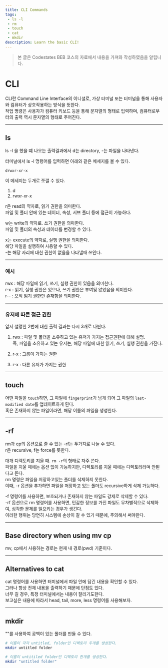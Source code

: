 ```yaml
---
title: CLI Commands
tags: 
 - ls -l
 - rm
 - touch
 - cat
 - mkdir
description: Learn the basic CLI!
---
```

>   본 글은 Codestates BEB 코스의 자료에서 내용을 가져와 작성하였음을 알립니다.  

# CLI
CLI란 Command Line Interface의 이니셜로, 가상 터미널 또는 터미널을 통해 사용자와 컴퓨터가 상호작용하는 방식을 뜻한다.  
작업 명령은 사용자가 컴퓨터 키보드 등을 통해 문자열의 형태로 입력하며, 컴퓨터로부터의 출력 역시 문자열의 형태로 주어진다.  

---

## ls
ls -l 을 했을 떄 나오는 출력결과에서 d는 directory, -는 파일을 나타낸다.

터미널에서 ls -l 명령어를 입력하면 아래와 같은 메세지를 볼 수 있다.  
```bash
drwxr-xr-x  
```

이 메세지는 두개로 쪼갤 수 있다.  
1. d
2. rwxr-xr-x

r은 read의 약자로, 읽기 권한을 의미한다.  
파일 및 폴더 안에 있는 데이터, 속성, 서브 폴더 등에 접근이 가능하다.  

w는 write의 약자로. 쓰기 권한을 의마한다.  
파일 및 폴더의 속성과 데이터를 변경할 수 있다.  

x는 execute의 약자로, 실행 권한을 의미한다.  
해당 파일을 실행하여 사용할 수 있다.  
-는 해당 자리에 대한 권한이 없을을 나타낼때 쓰인다.  

---

### 예시
rwx : 해당 파일에 읽기, 쓰기, 실행 권한이 있음을 의미한다.  
r-x : 읽기, 실행 권한은 있으나, 쓰기 권한은 부여됮 않았음을 의미한다.  
r-- : 오직 읽기 권한만 존재함을 의미한다.  

---

### 유저에 따른 접근 권한
앞서 설명한 2번에 대한 출력 결과는 다시 3개로 나뉜다.  
1. rwx : 파일 및 폴더을 소유하고 있는 유저가 가지는 접근권한에 대해 설명.  
즉, 파일을 소유하고 있는 유저는, 해당 파일에 대한 읽기, 쓰기, 실행 권한을 가진다.  

2. r-x : 그룹이 가지는 권한
3. r-x : 다른 유저가 가지는 권한

---

## touch
어떤 파일을 `touch`하면, 그 파일에 `fingerprint`가 남게 되어 그 파일의 `last-modified date`를 업데이트하게 된다.  
혹은 존재하지 않는 파일이라면, 해당 이름의 파일을 생성한다.  

---

## -rf 
rm과 cp의 옵션으로 줄 수 있는 -rf는 두가지로 나눌 수 있다.  
r은 recursive, f는 force를 뜻한다.

대개 디렉토리를 지울 때. `rm -r`의 형태로 자주 쓴다.  
파일을 지울 때에는 옵션 없이 가능하지만, 디렉토리를 지울 때에는 디렉토리라며 안된다고 뜬다.  
rm 명령은 파일을 저장하고있는 폴더를 삭제하지 못한다.  
이때, -r 옵션을 추가하면 파일을 저장하고 있는 폴더도 recursive하게 삭제 가능하다.  
  
-f 명령어를 사용하면, 보호되거나 존재하지 않는 파일도 강제로 삭제할 수 있다.  
-rf 옵션으로 rm 명령어를 사용하면, 민감한 정보를 가진 파일도 무차별적으로 삭제하여, 심각한 문제를 일으키는 경우가 생긴다.  
이러한 행위는 당연히 시스템에 손상이 갈 수 있기 때문에, 주의해서 써야한다.  

---

## Base directory when using mv cp
mv, cp에서 사용하는 경로는 현재 내 경로(pwd) 기준이다.

---

## Alternatives to cat
cat 명령어를 사용하면 터미널에서 파일 안에 담긴 내용을 확인할 수 있다.  
그러나 항상 전체 내용을 출력하기 때문에 단점도 있다.  
너무 길 경우, 특정 터미널에서는 내용이 잘리기도한다.  
보고싶은 내용에 따라서 head, tail, more, less 명령어를 사용해보자.  

---

## mkdir
""를 사용하여 공백이 있는 폴더를 만들 수 있다.  
```bash
# 이름이 각각 untitled, folder인 디렉토리 두개를 생성한다.
mkdir untitled folder

# 이름이 untitiled folder인 디렉토리 한개를 생성한다.
mkdir "untitled folder"
```